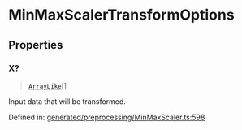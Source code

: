 # MinMaxScalerTransformOptions

## Properties

### X?

> [`ArrayLike`](../types/ArrayLike.md)[]

Input data that will be transformed.

Defined in:  [generated/preprocessing/MinMaxScaler.ts:598](https://github.com/transitive-bullshit/scikit-learn-ts/blob/92ab806/packages/sklearn/src/generated/preprocessing/MinMaxScaler.ts#L598)
